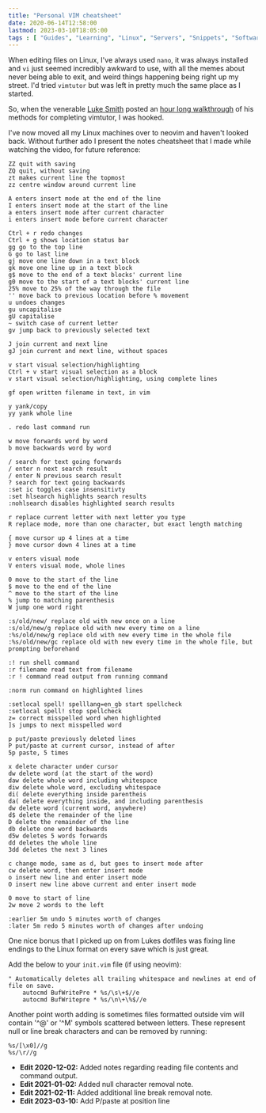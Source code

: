 ```yaml
---
title: "Personal VIM cheatsheet"
date: 2020-06-14T12:58:00
lastmod: 2023-03-10T18:05:00
tags : [ "Guides", "Learning", "Linux", "Servers", "Snippets", "Software", ]
---
```


When editing files on Linux, I've always used `nano`, it was always installed and `vi` just seemed incredibly awkward to use, with all the memes about never being able to exit, and weird things happening being right up my street. I'd tried `vimtutor` but was left in pretty much the same place as I started.

So, when the venerable [Luke Smith](https://lukesmith.xyz/) posted an [hour long walkthrough](https://www.youtube.com/watch?v=d8XtNXutVto) of his methods for completing vimtutor, I was hooked.

I've now moved all my Linux machines over to neovim and haven't looked back. Without further ado I present the notes cheatsheet that I made while watching the video, for future reference:

```
ZZ quit with saving
ZQ quit, without saving
zt makes current line the topmost
zz centre window around current line

A enters insert mode at the end of the line
I enters insert mode at the start of the line
a enters insert mode after current character
i enters insert mode before current character

Ctrl + r redo changes
Ctrl + g shows location status bar
gg go to the top line
G go to last line
gj move one line down in a text block
gk move one line up in a text block
g$ move to the end of a text blocks' current line
g0 move to the start of a text blocks' current line
25% move to 25% of the way through the file
'' move back to previous location before % movement
u undoes changes
gu uncapitalise
gU capitalise
~ switch case of current letter
gv jump back to previously selected text

J join current and next line
gJ join current and next line, without spaces

v start visual selection/highlighting
Ctrl + v start visual selection as a block
v start visual selection/highlighting, using complete lines

gf open written filename in text, in vim

y yank/copy
yy yank whole line

. redo last command run

w move forwards word by word
b move backwards word by word

/ search for text going forwards
/ enter n next search result
/ enter N previous search result
? search for text going backwards
:set ic toggles case insensitivty
:set hlsearch highlights search results
:nohlsearch disables highlighted search results

r replace current letter with next letter you type
R replace mode, more than one character, but exact length matching

{ move cursor up 4 lines at a time
} move cursor down 4 lines at a time

v enters visual mode
V enters visual mode, whole lines

0 move to the start of the line
$ move to the end of the line
^ move to the start of the line
% jump to matching parenthesis
W jump one word right

:s/old/new/ replace old with new once on a line
:s/old/new/g replace old with new every time on a line
:%s/old/new/g replace old with new every time in the whole file
:%s/old/new/gc replace old with new every time in the whole file, but prompting beforehand

:! run shell command
:r filename read text from filename
:r ! command read output from running command

:norm run command on highlighted lines

:setlocal spell! spelllang=en_gb start spellcheck
:setlocal spell! stop spellcheck
z= correct misspelled word when highlighted
]s jumps to next misspelled word

p put/paste previously deleted lines
P put/paste at current cursor, instead of after
5p paste, 5 times

x delete character under cursor
dw delete word (at the start of the word)
daw delete whole word including whitespace
diw delete whole word, excluding whitespace
di( delete everything inside parentheis
da( delete everything inside, and including parenthesis
dw delete word (current word, anywhere)
d$ delete the remainder of the line
D delete the remainder of the line
db delete one word backwards
d5w deletes 5 words forwards
dd deletes the whole line
3dd deletes the next 3 lines

c change mode, same as d, but goes to insert mode after
cw delete word, then enter insert mode
o insert new line and enter insert mode
O insert new line above current and enter insert mode

0 move to start of line
2w move 2 words to the left

:earlier 5m undo 5 minutes worth of changes
:later 5m redo 5 minutes worth of changes after undoing
```

One nice bonus that I picked up on from Lukes dotfiles was fixing line endings to the Linux format on every save which is just great.

Add the below to your `init.vim` file (if using neovim):

```
" Automatically deletes all trailing whitespace and newlines at end of file on save.
	autocmd BufWritePre * %s/\s\+$//e
	autocmd BufWritepre * %s/\n\+\%$//e
```

Another point worth adding is sometimes files formatted outside vim will contain '^@' or '^M' symbols scattered between letters. These represent null or line break characters and can be removed by running:
```
%s/[\x0]//g
%s/\r//g
```

* **Edit 2020-12-02:** Added notes regarding reading file contents and command output.
* **Edit 2021-01-02:** Added null character removal note.
* **Edit 2021-02-11:** Added additional line break removal note.
* **Edit 2023-03-10:** Add P/paste at position line
